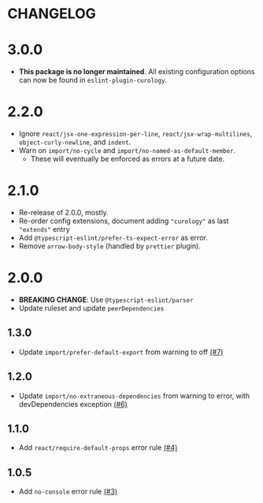 # CHANGELOG

# 3.0.0

- **This package is no longer maintained**. All existing configuration options can now be found in `eslint-plugin-curology`. 

# 2.2.0

- Ignore `react/jsx-one-expression-per-line`, `react/jsx-wrap-multilines`, `object-curly-newline`, and `indent`.
- Warn on `import/no-cycle` and `import/no-named-as-default-member`.
  - These will eventually be enforced as errors at a future date.

# 2.1.0

- Re-release of 2.0.0, mostly.
- Re-order config extensions, document adding `"curology"` as last `"extends"` entry
- Add `@typescript-eslint/prefer-ts-expect-error` as error.
- Remove `arrow-body-style` (handled by `prettier` plugin).

# 2.0.0

- **BREAKING CHANGE**: Use `@typescript-eslint/parser`
- Update ruleset and update `peerDependencies`

## 1.3.0

- Update `import/prefer-default-export` from warning to off [(#7)](https://github.com/PocketDerm/eslint-config-curology/pull/7)

## 1.2.0

- Update `import/no-extraneous-dependencies` from warning to error, with devDependencies exception [(#6)](https://github.com/PocketDerm/eslint-config-curology/pull/6)

## 1.1.0

- Add `react/require-default-props` error rule [(#4)](https://github.com/PocketDerm/eslint-config-curology/pull/4)

## 1.0.5

- Add `no-console` error rule [(#3)](https://github.com/PocketDerm/eslint-config-curology/pull/3)
